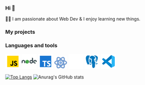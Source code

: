 ### Hi 👋

<!-- 🌱 I'm a JavaScript developer <br/> -->
:man_technologist: I am passionate about Web Dev & I enjoy learning new things.

### My projects


<!-- | Name                    | Link on repository                                                                                          | Link to work site                                          |
| ----------------------- | ----------------------------------------------------------------------------------------------------------- | ---------------------------------------------------------- |
| FriendlyMusic           | [repository FriendlyMusic](https://github.com/htdhcvm/FriendlyMusic)                                        | [Link to site FriendlyMusic](http://3.142.120.102)         |
| KinoCritic              | [repository KinoCritic](https://github.com/htdhcvm/kino-critic)                                             | [Link to site KinoCritic](http://3.133.139.244)            |
| Chat                    | [repository Chat](https://github.com/htdhcvm/chat)                                                          | [Link to site Chat](http://chat-htdhcvm.chat-htdhcvm.site) |
| TypeScript practice OOP | [repository TypeScript practice OOP](https://github.com/htdhcvm/type-script-design-patterns-solid-practice) | -                                                          |
| Javascript algorithms   | [repository Javascript algorithms](https://github.com/htdhcvm/javascript-algorithms)                        | -                                                          |
 -->


### Languages and tools

![javascript](https://github.com/htdhcvm/htdhcvm/blob/main/assets/javascript-icon.png)
![nodejs](https://github.com/htdhcvm/htdhcvm/blob/main/assets/nodejs-icon.png)
![typescript](https://github.com/htdhcvm/htdhcvm/blob/main/assets/typescript-icon.png)
![react](https://github.com/htdhcvm/htdhcvm/blob/main/assets/react-icon.png)
![redux](https://github.com/htdhcvm/htdhcvm/blob/main/assets/redux-icon.png)
![postgreSQL](https://github.com/htdhcvm/htdhcvm/blob/main/assets/postgreSQL-icon.png)
![visualstudiocode](https://github.com/htdhcvm/htdhcvm/blob/main/assets/visualstudiocode-icon.png)

[![Top Langs](https://github-readme-stats.vercel.app/api/top-langs/?username=htdhcvm&layout=compact)](https://github.com/anuraghazra/github-readme-stats)
![Anurag's GitHub stats](https://github-readme-stats.vercel.app/api?username=htdhcvm&show_icons=true&hide=contribs,prs)

<!--
**htdhcvm/htdhcvm** is a ✨ _special_ ✨ repository because its `README.md` (this file) appears on your GitHub profile.

Here are some ideas to get you started:

- 🔭 I’m currently working on ...
- 🌱 I’m currently learning ...
- 👯 I’m looking to collaborate on ...
- 🤔 I’m looking for help with ...
- 💬 Ask me about ...
- 📫 How to reach me: ...
- 😄 Pronouns: ...
- ⚡ Fun fact: ...
-->
